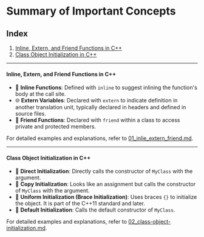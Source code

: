 # Summary of Important Concepts

## Index
1. [Inline, Extern, and Friend Functions in C++](#inline-extern-and-friend-functions-in-c)
2. [Class Object Initialization in C++](#class-object-initialization-in-c)

---


#### Inline, Extern, and Friend Functions in C++
- 📝 **Inline Functions**: Defined with `inline` to suggest inlining the function's body at the call site.
- 🌐 **Extern Variables**: Declared with `extern` to indicate definition in another translation unit, typically declared in headers and defined in source files.
- 🤝 **Friend Functions**: Declared with `friend` within a class to access private and protected members.

For detailed examples and explanations, refer to [01_inlie_extern_friend.md](Markdown_Files/01_inlie_extern_friend.md).


---


#### Class Object Initialization in C++
- 📝 **Direct Initialization**: Directly calls the constructor of `MyClass` with the argument.
- 📝 **Copy Initialization**: Looks like an assignment but calls the constructor of `MyClass` with the argument.
- 📝 **Uniform Initialization (Brace Initialization)**: Uses braces `{}` to initialize the object. It is part of the C++11 standard and later.
- 📝 **Default Initialization**: Calls the default constructor of `MyClass`.

For detailed examples and explanations, refer to [02_class-object-initialization.md](Markdown_Files/02_Class_Objec_Initilisation.md).